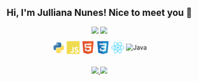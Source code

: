 <h2 align="center" >Hi, I'm Julliana Nunes! Nice to meet you 🥰 </h2>

<!--
**JullianaNunes/JullianaNunes** is a ✨ _special_ ✨ repository because its `README.md` (this file) appears on your GitHub profile.

Here are some ideas to get you started:

- 🔭 I’m currently working on ...
- 🌱 I’m currently learning ...
- 👯 I’m looking to collaborate on ...
- 🤔 I’m looking for help with ...
- 💬 Ask me about ...
- 📫 How to reach me: ...
- 😄 Pronouns: ...
- ⚡ Fun fact: ...
[![Anurag's GitHub stats](https://github-readme-stats.vercel.app/api?username=julliananunes&theme=swift)](https://github.com/julliananunes/github-readme-stats)

[![Top Langs](https://github-readme-stats.vercel.app/api/top-langs/?username=julliananunes&layout=compact&theme=swift)](https://github.com/julliananunes/github-readme-stats)
-->

<div  align="center" href ="https://github.com/julliananunes/" style= "pointer-events:none;"> 
  <img style="text-align:center" height="180em" align ="center" src ="https://github-readme-stats.vercel.app/api?username=julliananunes&theme=swift" />
  <img  height="180em" align ="center" src ="https://github-readme-stats.vercel.app/api/top-langs/?username=julliananunes&layout=compact&theme=swift"/>
</div> 
 
 <div style="display:block;text-align:center" align="center"><br>
 <img align="center" alt="Python" height="30" width="30" src="https://raw.githubusercontent.com/devicons/devicon/master/icons/python/python-original.svg" style="max-width: 100%;">
  <img align="center" alt="JavaScript" height="30" width="30" src="https://raw.githubusercontent.com/devicons/devicon/master/icons/javascript/javascript-plain.svg" style="max-width: 100%;">
 <img align="center" alt="HTML" height="30" width="30" src="https://raw.githubusercontent.com/devicons/devicon/master/icons/html5/html5-original.svg" style="max-width: 100%;">
  <img align="center" alt="CSS" height="30" width="30" src="https://raw.githubusercontent.com/devicons/devicon/master/icons/css3/css3-original.svg" style="max-width: 100%;">
  <img align="center" alt="React" height="30" width="30" src="https://raw.githubusercontent.com/devicons/devicon/master/icons/react/react-original.svg" style="max-width: 100%;">
  <img align="center" alt="Java" height="30" width="30" src="https://cdn.jsdelivr.net/gh/devicons/devicon/icons/java/java-original.svg" style="max-width: 100%;">
</div>
 
 ##
<div dir="auto" align="center">
  <a href="https://www.instagram.com/julli.nunes/">
   <img src="https://img.shields.io/badge/Instagram-E4405F?style=for-the-badge&logo=instagram&logoColor=white" style="max-width: 100%;">
  </a>
   <a href="https://www.linkedin.com/in/julliana-nunes/" rel="nofollow">
    <img src="https://img.shields.io/badge/LinkedIn-0077B5?style=for-the-badge&logo=linkedin&logoColor=white" data-canonical-src="https://img.shields.io/badge/-Instagram-%23E4405F?style=for-the-badge&amp;logo=instagram&amp;logoColor=white" style="max-width: 100%;">
  </a>
</div>

<!-- <h3> Visitantes </h3>  

 <div>

  <img align="center" alt="Csharp" height="30" width="150" src="https://komarev.com/ghpvc/?username=julliananunes&color=green" alt="alexsgross" /> <br>

 </div>   -->
